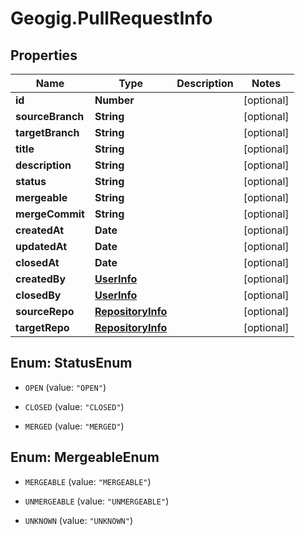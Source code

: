 # Geogig.PullRequestInfo

## Properties
Name | Type | Description | Notes
------------ | ------------- | ------------- | -------------
**id** | **Number** |  | [optional] 
**sourceBranch** | **String** |  | [optional] 
**targetBranch** | **String** |  | [optional] 
**title** | **String** |  | [optional] 
**description** | **String** |  | [optional] 
**status** | **String** |  | [optional] 
**mergeable** | **String** |  | [optional] 
**mergeCommit** | **String** |  | [optional] 
**createdAt** | **Date** |  | [optional] 
**updatedAt** | **Date** |  | [optional] 
**closedAt** | **Date** |  | [optional] 
**createdBy** | [**UserInfo**](UserInfo.md) |  | [optional] 
**closedBy** | [**UserInfo**](UserInfo.md) |  | [optional] 
**sourceRepo** | [**RepositoryInfo**](RepositoryInfo.md) |  | [optional] 
**targetRepo** | [**RepositoryInfo**](RepositoryInfo.md) |  | [optional] 


<a name="StatusEnum"></a>
## Enum: StatusEnum


* `OPEN` (value: `"OPEN"`)

* `CLOSED` (value: `"CLOSED"`)

* `MERGED` (value: `"MERGED"`)




<a name="MergeableEnum"></a>
## Enum: MergeableEnum


* `MERGEABLE` (value: `"MERGEABLE"`)

* `UNMERGEABLE` (value: `"UNMERGEABLE"`)

* `UNKNOWN` (value: `"UNKNOWN"`)




